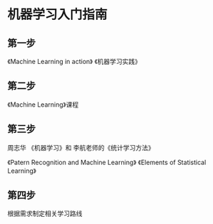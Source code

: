 # 机器学习入门指南 #

## 第一步 ##
《Machine Learning in action》 《机器学习实践》

## 第二步 ##
《Machine Learning》课程

## 第三步 ##

周志华 《机器学习》和 李航老师的《统计学习方法》

《Patern Recognition and Machine Learning》 《Elements of Statistical Learning》

## 第四步 ##
根据需求制定相关学习路线
